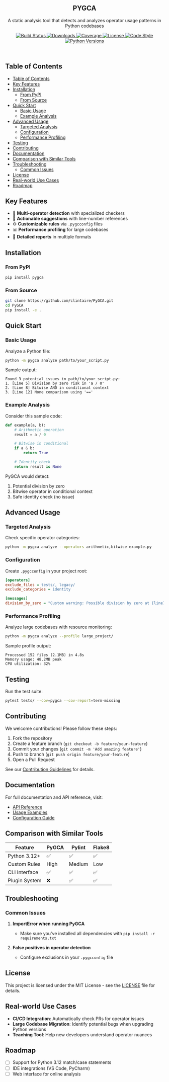 <p align="center">
  <h2 align="center">PYGCA</h2>
  <p align="center">A static analysis tool that detects and analyzes operator usage patterns in Python codebases<p>
  <p align="center">
    <a href="https://github.com/clintaire/PyGCA/actions">
        <img src="https://img.shields.io/github/actions/workflow/status/clintaire/PyGCA/test.yml?branch=main&style=flat&colorA=0a0a0a&colorB=44CC11" alt="Build Status" />
    </a>
    <a href="https://pypistats.org/packages/PyGCA">
        <img src="https://img.shields.io/pypi/dm/PyGCA?style=flat&colorA=0a0a0a&colorB=FF8811" alt="Downloads" />
    </a>
    <a href="https://codecov.io/gh/clintaire/PyGCA">
        <img src="https://img.shields.io/codecov/c/github/clintaire/PyGCA?style=flat&colorA=0a0a0a&colorB=1285FD" alt="Coverage" />
    </a>
    <a href="https://opensource.org/licenses/MIT">
        <img src="https://img.shields.io/badge/License-MIT-yellow.svg?style=flat&colorA=0a0a0a" alt="License" />
    </a>
    <a href="https://github.com/psf/black">
        <img src="https://img.shields.io/badge/code%20style-black-000000.svg?style=flat&colorA=0a0a0a" alt="Code Style" />
    </a>
    <a href="https://pypi.org/project/PyGCA/">
        <img src="https://img.shields.io/pypi/pyversions/PyGCA?style=flat&colorA=0a0a0a" alt="Python Versions" />
    </a>
  </p>
</p>

<br>

## Table of Contents

- [Table of Contents](#table-of-contents)
- [Key Features](#key-features)
- [Installation](#installation)
  - [From PyPI](#from-pypi)
  - [From Source](#from-source)
- [Quick Start](#quick-start)
  - [Basic Usage](#basic-usage)
  - [Example Analysis](#example-analysis)
- [Advanced Usage](#advanced-usage)
  - [Targeted Analysis](#targeted-analysis)
  - [Configuration](#configuration)
  - [Performance Profiling](#performance-profiling)
- [Testing](#testing)
- [Contributing](#contributing)
- [Documentation](#documentation)
- [Comparison with Similar Tools](#comparison-with-similar-tools)
- [Troubleshooting](#troubleshooting)
  - [Common Issues](#common-issues)
- [License](#license)
- [Real-world Use Cases](#real-world-use-cases)
- [Roadmap](#roadmap)

## Key Features

- 🎯 **Multi-operator detection** with specialized checkers
- 📝 **Actionable suggestions** with line-number references
- ⚙️ **Customizable rules** via `.pygcconfig` files
- 📊 **Performance profiling** for large codebases
- 📄 **Detailed reports** in multiple formats

## Installation

### From PyPI

```bash
pip install pygca
```

### From Source

```bash
git clone https://github.com/clintaire/PyGCA.git
cd PyGCA
pip install -e .
```

## Quick Start

### Basic Usage

Analyze a Python file:

```bash
python -m pygca analyze path/to/your_script.py
```

Sample output:

```
Found 3 potential issues in path/to/your_script.py:
1. [Line 5] Division by zero risk in 'a / 0'
2. [Line 8] Bitwise AND in conditional context
3. [Line 12] None comparison using '=='
```

### Example Analysis

Consider this sample code:

```python
def example(a, b):
    # Arithmetic operation
    result = a / 0

    # Bitwise in conditional
    if a & b:
        return True

    # Identity check
    return result is None
```

PyGCA would detect:

1. Potential division by zero
2. Bitwise operator in conditional context
3. Safe identity check (no issue)

## Advanced Usage

### Targeted Analysis

Check specific operator categories:

```bash
python -m pygca analyze --operators arithmetic,bitwise example.py
```

### Configuration

Create `.pygcconfig` in your project root:

```ini
[operators]
exclude_files = tests/, legacy/
exclude_categories = identity

[messages]
division_by_zero = "Custom warning: Possible division by zero at {line}"
```

### Performance Profiling

Analyze large codebases with resource monitoring:

```bash
python -m pygca analyze --profile large_project/
```

Sample profile output:

```
Processed 152 files (2.1MB) in 4.8s
Memory usage: 48.2MB peak
CPU utilization: 32%
```

## Testing

Run the test suite:

```bash
pytest tests/ --cov=pygca --cov-report=term-missing
```

## Contributing

We welcome contributions! Please follow these steps:

1. Fork the repository
2. Create a feature branch (`git checkout -b feature/your-feature`)
3. Commit your changes (`git commit -m 'Add amazing feature'`)
4. Push to branch (`git push origin feature/your-feature`)
5. Open a Pull Request

See our [Contribution Guidelines](CONTRIBUTING.md) for details.

## Documentation

For full documentation and API reference, visit:

- [API Reference](docs/api_reference.md)
- [Usage Examples](docs/examples.md)
- [Configuration Guide](docs/configuration.md)

## Comparison with Similar Tools

| Feature       | PyGCA | Pylint | Flake8 |
| ------------- | ----- | ------ | ------ |
| Python 3.12+  | ✅     | ✅      | ✅      |
| Custom Rules  | High  | Medium | Low    |
| CLI Interface | ✅     | ✅      | ✅      |
| Plugin System | ❌     | ✅      | ✅      |

## Troubleshooting

### Common Issues

1. **ImportError when running PyGCA**
   - Make sure you've installed all dependencies with `pip install -r requirements.txt`

2. **False positives in operator detection**
   - Configure exclusions in your `.pygcconfig` file

## License

This project is licensed under the MIT License - see the [LICENSE](LICENSE) file for details.

## Real-world Use Cases

- **CI/CD Integration**: Automatically check PRs for operator issues
- **Large Codebase Migration**: Identify potential bugs when upgrading Python versions
- **Teaching Tool**: Help new developers understand operator nuances

## Roadmap

- [ ] Support for Python 3.12 match/case statements
- [ ] IDE integrations (VS Code, PyCharm)
- [ ] Web interface for online analysis
